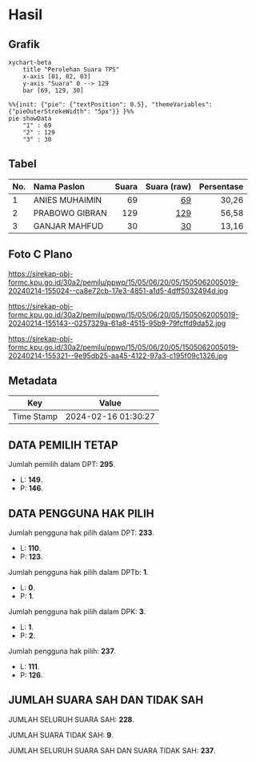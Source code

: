 # Hasil

## Grafik

```mermaid
xychart-beta
    title "Perolehan Suara TPS"
    x-axis [01, 02, 03]
    y-axis "Suara" 0 --> 129
    bar [69, 129, 30]
```

```mermaid
%%{init: {"pie": {"textPosition": 0.5}, "themeVariables": {"pieOuterStrokeWidth": "5px"}} }%%
pie showData
    "1" : 69
    "2" : 129
    "3" : 30
```

## Tabel

| No. | Nama Paslon    | Suara | Suara (raw) | Persentase |
|:--- |:-------------- | -----:| -----------:| ----------:|
| 1   | ANIES MUHAIMIN | 69    | [69][p-1]   | 30,26      |
| 2   | PRABOWO GIBRAN | 129   | [129][p-2]  | 56,58      |
| 3   | GANJAR MAHFUD  | 30    | [30][p-3]   | 13,16      |


[p-1]: https://github.com/gigit-pemilu/pemilu-2024-15-jambi/blob/main/pilpres/hitung-suara/sub/15-jambi/sub/05--muaro-jambi/sub/06-kumpeh-ulu/sub/2005-kasang-pudak/sub/019-tps/sub/paslon-1.txt
[p-2]: https://github.com/gigit-pemilu/pemilu-2024-15-jambi/blob/main/pilpres/hitung-suara/sub/15-jambi/sub/05--muaro-jambi/sub/06-kumpeh-ulu/sub/2005-kasang-pudak/sub/019-tps/sub/paslon-2.txt
[p-3]: https://github.com/gigit-pemilu/pemilu-2024-15-jambi/blob/main/pilpres/hitung-suara/sub/15-jambi/sub/05--muaro-jambi/sub/06-kumpeh-ulu/sub/2005-kasang-pudak/sub/019-tps/sub/paslon-3.txt

## Foto C Plano

https://sirekap-obj-formc.kpu.go.id/30a2/pemilu/ppwp/15/05/06/20/05/1505062005019-20240214-155024--ca8e72cb-17e3-4851-a1d5-4dff5032494d.jpg

https://sirekap-obj-formc.kpu.go.id/30a2/pemilu/ppwp/15/05/06/20/05/1505062005019-20240214-155143--0257329a-61a8-4515-95b9-79fcffd9da52.jpg

https://sirekap-obj-formc.kpu.go.id/30a2/pemilu/ppwp/15/05/06/20/05/1505062005019-20240214-155321--9e95db25-aa45-4122-97a3-c195f09c1326.jpg


## Metadata

| Key        | Value               |
| ---------- | ------------------- |
| Time Stamp | 2024-02-16 01:30:27 |


## DATA PEMILIH TETAP

Jumlah pemilih dalam DPT: **295**.
 * L: **149**.
 * P: **146**.

## DATA PENGGUNA HAK PILIH

Jumlah pengguna hak pilih dalam DPT: **233**.
 * L: **110**.
 * P: **123**.

Jumlah pengguna hak pilih dalam DPTb: **1**.
 * L: **0**.
 * P: **1**.

Jumlah pengguna hak pilih dalam DPK: **3**.
 * L: **1**.
 * P: **2**.

Jumlah pengguna hak pilih: **237**.
 * L: **111**.
 * P: **126**.

## JUMLAH SUARA SAH DAN TIDAK SAH

JUMLAH SELURUH SUARA SAH: **228**.

JUMLAH SUARA TIDAK SAH: **9**.

JUMLAH SELURUH SUARA SAH DAN SUARA TIDAK SAH: **237**.


